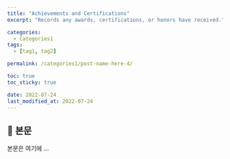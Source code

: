 ```yaml
---
title: "Achievements and Certifications"
excerpt: "Records any awards, certifications, or honors have received."

categories:
  - Categories1
tags:
  - [tag1, tag2]

permalink: /categories1/post-name-here-4/

toc: true
toc_sticky: true

date: 2022-07-24
last_modified_at: 2022-07-24
---
```


## 🦥 본문

본문은 여기에 ...

